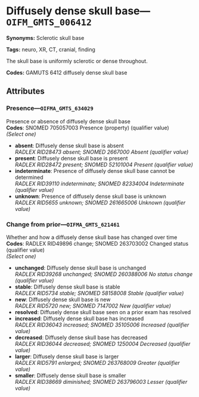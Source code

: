 # Diffusely dense skull base—`OIFM_GMTS_006412`

**Synonyms:** Sclerotic skull base

**Tags:** neuro, XR, CT, cranial, finding

The skull base is uniformly sclerotic or dense throughout.

**Codes:** GAMUTS 6412 diffusely dense skull base

## Attributes

### Presence—`OIFMA_GMTS_634029`

Presence or absence of diffusely dense skull base  
**Codes**: SNOMED 705057003 Presence (property) (qualifier value)  
*(Select one)*

- **absent**: Diffusely dense skull base is absent  
_RADLEX RID28473 absent; SNOMED 2667000 Absent (qualifier value)_
- **present**: Diffusely dense skull base is present  
_RADLEX RID28472 present; SNOMED 52101004 Present (qualifier value)_
- **indeterminate**: Presence of diffusely dense skull base cannot be determined  
_RADLEX RID39110 indeterminate; SNOMED 82334004 Indeterminate (qualifier value)_
- **unknown**: Presence of diffusely dense skull base is unknown  
_RADLEX RID5655 unknown; SNOMED 261665006 Unknown (qualifier value)_

### Change from prior—`OIFMA_GMTS_621461`

Whether and how a diffusely dense skull base has changed over time  
**Codes**: RADLEX RID49896 change; SNOMED 263703002 Changed status (qualifier value)  
*(Select one)*

- **unchanged**: Diffusely dense skull base is unchanged  
_RADLEX RID39268 unchanged; SNOMED 260388006 No status change (qualifier value)_
- **stable**: Diffusely dense skull base is stable  
_RADLEX RID5734 stable; SNOMED 58158008 Stable (qualifier value)_
- **new**: Diffusely dense skull base is new  
_RADLEX RID5720 new; SNOMED 7147002 New (qualifier value)_
- **resolved**: Diffusely dense skull base seen on a prior exam has resolved  
- **increased**: Diffusely dense skull base has increased  
_RADLEX RID36043 increased; SNOMED 35105006 Increased (qualifier value)_
- **decreased**: Diffusely dense skull base has decreased  
_RADLEX RID36044 decreased; SNOMED 1250004 Decreased (qualifier value)_
- **larger**: Diffusely dense skull base is larger  
_RADLEX RID5791 enlarged; SNOMED 263768009 Greater (qualifier value)_
- **smaller**: Diffusely dense skull base is smaller  
_RADLEX RID38669 diminished; SNOMED 263796003 Lesser (qualifier value)_